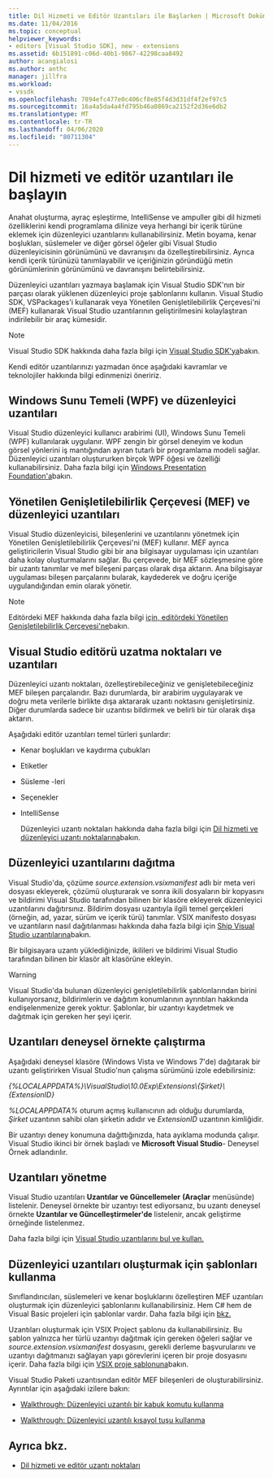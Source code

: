 ```yaml
---
title: Dil Hizmeti ve Editör Uzantıları ile Başlarken | Microsoft Dokümanlar
ms.date: 11/04/2016
ms.topic: conceptual
helpviewer_keywords:
- editors [Visual Studio SDK], new - extensions
ms.assetid: 6b151891-c06d-40b1-9867-42298caa8492
author: acangialosi
ms.author: anthc
manager: jillfra
ms.workload:
- vssdk
ms.openlocfilehash: 7894efc477e0c406cf8e85f4d3d31df4f2ef97c5
ms.sourcegitcommit: 16a4a5da4a4fd795b46a0869ca2152f2d36e6db2
ms.translationtype: MT
ms.contentlocale: tr-TR
ms.lasthandoff: 04/06/2020
ms.locfileid: "80711304"
---
```

# <a name="get-started-with-language-service-and-editor-extensions"></a>Dil hizmeti ve editör uzantıları ile başlayın
Anahat oluşturma, ayraç eşleştirme, IntelliSense ve ampuller gibi dil hizmeti özelliklerini kendi programlama dilinize veya herhangi bir içerik türüne eklemek için düzenleyici uzantılarını kullanabilirsiniz. Metin boyama, kenar boşlukları, süslemeler ve diğer görsel öğeler gibi Visual Studio düzenleyicisinin görünümünü ve davranışını da özelleştirebilirsiniz. Ayrıca kendi içerik türünüzü tanımlayabilir ve içeriğinizin göründüğü metin görünümlerinin görünümünü ve davranışını belirtebilirsiniz.

 Düzenleyici uzantıları yazmaya başlamak için Visual Studio SDK'nın bir parçası olarak yüklenen düzenleyici proje şablonlarını kullanın. Visual Studio SDK, VSPackages'i kullanarak veya Yönetilen Genişletilebilirlik Çerçevesi'ni (MEF) kullanarak Visual Studio uzantılarının geliştirilmesini kolaylaştıran indirilebilir bir araç kümesidir.

> [!NOTE]
> Visual Studio SDK hakkında daha fazla bilgi için [Visual Studio SDK'ya](../extensibility/visual-studio-sdk.md)bakın.

 Kendi editör uzantılarınızı yazmadan önce aşağıdaki kavramlar ve teknolojiler hakkında bilgi edinmenizi öneririz.

## <a name="the-windows-presentation-foundation-wpf-and-editor-extensions"></a>Windows Sunu Temeli (WPF) ve düzenleyici uzantıları
 Visual Studio düzenleyici kullanıcı arabirimi (UI), Windows Sunu Temeli (WPF) kullanılarak uygulanır. WPF zengin bir görsel deneyim ve kodun görsel yönlerini iş mantığından ayıran tutarlı bir programlama modeli sağlar. Düzenleyici uzantıları oluştururken birçok WPF öğesi ve özelliği kullanabilirsiniz. Daha fazla bilgi için [Windows Presentation Foundation'a](/dotnet/framework/wpf/index)bakın.

## <a name="the-managed-extensibility-framework-mef-and-editor-extensions"></a>Yönetilen Genişletilebilirlik Çerçevesi (MEF) ve düzenleyici uzantıları
 Visual Studio düzenleyicisi, bileşenlerini ve uzantılarını yönetmek için Yönetilen Genişletilebilirlik Çerçevesi'ni (MEF) kullanır. MEF ayrıca geliştiricilerin Visual Studio gibi bir ana bilgisayar uygulaması için uzantıları daha kolay oluşturmalarını sağlar. Bu çerçevede, bir MEF sözleşmesine göre bir uzantı tanımlar ve mef bileşeni parçası olarak dışa aktarın. Ana bilgisayar uygulaması bileşen parçalarını bularak, kaydederek ve doğru içeriğe uygulandığından emin olarak yönetir.

> [!NOTE]
> Editördeki MEF hakkında daha fazla bilgi [için, editördeki Yönetilen Genişletilebilirlik Çerçevesi'ne](../extensibility/managed-extensibility-framework-in-the-editor.md)bakın.

## <a name="visual-studio-editor-extension-points-and-extensions"></a>Visual Studio editörü uzatma noktaları ve uzantıları
 Düzenleyici uzantı noktaları, özelleştirebileceğiniz ve genişletebileceğiniz MEF bileşen parçalarıdır. Bazı durumlarda, bir arabirim uygulayarak ve doğru meta verilerle birlikte dışa aktararak uzantı noktasını genişletirsiniz. Diğer durumlarda sadece bir uzantısı bildirmek ve belirli bir tür olarak dışa aktarın.

 Aşağıdaki editör uzantıları temel türleri şunlardır:

- Kenar boşlukları ve kaydırma çubukları

- Etiketler

- Süsleme -leri

- Seçenekler

- IntelliSense

  Düzenleyici uzantı noktaları hakkında daha fazla bilgi için [Dil hizmeti ve düzenleyici uzantı noktalarına](../extensibility/language-service-and-editor-extension-points.md)bakın.

## <a name="deploying-editor-extensions"></a>Düzenleyici uzantılarını dağıtma
 Visual Studio'da, çözüme *source.extension.vsixmanifest* adlı bir meta veri dosyası ekleyerek, çözümü oluşturarak ve sonra ikili dosyaların bir kopyasını ve bildirimi Visual Studio tarafından bilinen bir klasöre ekleyerek düzenleyici uzantılarını dağıtırsınız. Bildirim dosyası uzantıyla ilgili temel gerçekleri (örneğin, ad, yazar, sürüm ve içerik türü) tanımlar. VSIX manifesto dosyası ve uzantıların nasıl dağıtılanması hakkında daha fazla bilgi için [Ship Visual Studio uzantılarına](../extensibility/shipping-visual-studio-extensions.md)bakın.

 Bir bilgisayara uzantı yüklediğinizde, ikilileri ve bildirimi Visual Studio tarafından bilinen bir klasör alt klasörüne ekleyin.

> [!WARNING]
> Visual Studio'da bulunan düzenleyici genişletilebilirlik şablonlarından birini kullanıyorsanız, bildirimlerin ve dağıtım konumlarının ayrıntıları hakkında endişelenmenize gerek yoktur. Şablonlar, bir uzantıyı kaydetmek ve dağıtmak için gereken her şeyi içerir.

## <a name="run-extensions-in-the-experimental-instance"></a>Uzantıları deneysel örnekte çalıştırma
 Aşağıdaki deneysel klasöre (Windows Vista ve Windows 7'de) dağıtarak bir uzantı geliştirirken Visual Studio'nun çalışma sürümünü izole edebilirsiniz:

 *{%LOCALAPPDATA%}\VisualStudio\10.0Exp\Extensions\\{Şirket}\\{ExtensionID}*

 *%LOCALAPPDATA%* oturum açmış kullanıcının adı olduğu durumlarda, *Şirket* uzantının sahibi olan şirketin adıdır ve *ExtensionID* uzantının kimliğidir.

 Bir uzantıyı deney konumuna dağıttığınızda, hata ayıklama modunda çalışır. Visual Studio ikinci bir örnek başladı ve **Microsoft Visual Studio**- Deneysel Örnek adlandırılır.

## <a name="manage-extensions"></a>Uzantıları yönetme
 Visual Studio uzantıları **Uzantılar ve Güncellemeler** **(Araçlar** menüsünde) listelenir. Deneysel örnekte bir uzantıyı test ediyorsanız, bu uzantı deneysel örnekte **Uzantılar ve Güncelleştirmeler'de** listelenir, ancak geliştirme örneğinde listelenmez.

 Daha fazla bilgi için [Visual Studio uzantılarını bul ve kullan.](../ide/finding-and-using-visual-studio-extensions.md)

## <a name="use-templates-to-create-editor-extensions"></a>Düzenleyici uzantıları oluşturmak için şablonları kullanma
 Sınıflandırıcıları, süslemeleri ve kenar boşluklarını özelleştiren MEF uzantıları oluşturmak için düzenleyici şablonlarını kullanabilirsiniz. Hem C# hem de Visual Basic projeleri için şablonlar vardır. Daha fazla bilgi için [bkz.](../extensibility/creating-an-extension-with-an-editor-item-template.md)

 Uzantıları oluşturmak için VSIX Project şablonu da kullanabilirsiniz. Bu şablon yalnızca her türlü uzantıyı dağıtmak için gereken öğeleri sağlar ve *source.extension.vsixmanifest* dosyasını, gerekli derleme başvurularını ve uzantıyı dağıtmanızı sağlayan yapı görevlerini içeren bir proje dosyasını içerir. Daha fazla bilgi için [VSIX proje şablonuna](../extensibility/vsix-project-template.md)bakın.

 Visual Studio Paketi uzantısından editör MEF bileşenleri de oluşturabilirsiniz. Ayrıntılar için aşağıdaki izilere bakın:

- [Walkthrough: Düzenleyici uzantılı bir kabuk komutu kullanma](../extensibility/walkthrough-using-a-shell-command-with-an-editor-extension.md)

- [Walkthrough: Düzenleyici uzantılı kısayol tuşu kullanma](../extensibility/walkthrough-using-a-shortcut-key-with-an-editor-extension.md)

## <a name="see-also"></a>Ayrıca bkz.
- [Dil hizmeti ve editör uzantı noktaları](../extensibility/language-service-and-editor-extension-points.md)
